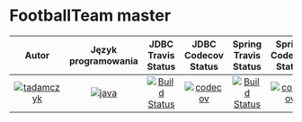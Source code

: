 # FootballTeam master
| Autor | Język programowania | JDBC Travis Status | JDBC Codecov Status | Spring Travis Status | Spring Codecov Status |
:--:|:--:|:--:|:--:|:--:|:--:
| [![tadamczyk](https://avatars1.githubusercontent.com/u/16397764?s=40&v=4)](https://github.com/tadamczyk) | [![java](https://upload.wikimedia.org/wikipedia/en/thumb/3/30/Java_programming_language_logo.svg/24px-Java_programming_language_logo.svg.png)](https://pl.wikipedia.org/wiki/Java) | [![Build Status](https://travis-ci.org/tadamczyk/FootballTeamsJDBC.svg?branch=JDBC)](https://travis-ci.org/tadamczyk/FootballTeamsJDBC) | [![codecov](https://codecov.io/gh/tadamczyk/FootballTeamsJDBC/branch/JDBC/graph/badge.svg)](https://codecov.io/gh/tadamczyk/FootballTeamsJDBC) | [![Build Status](https://travis-ci.org/tadamczyk/FootballTeamsJDBC.svg?branch=Spring)](https://travis-ci.org/tadamczyk/FootballTeamsJDBC) | [![codecov](https://codecov.io/gh/tadamczyk/FootballTeamsJDBC/branch/Spring/graph/badge.svg)](https://codecov.io/gh/tadamczyk/FootballTeamsJDBC) |
